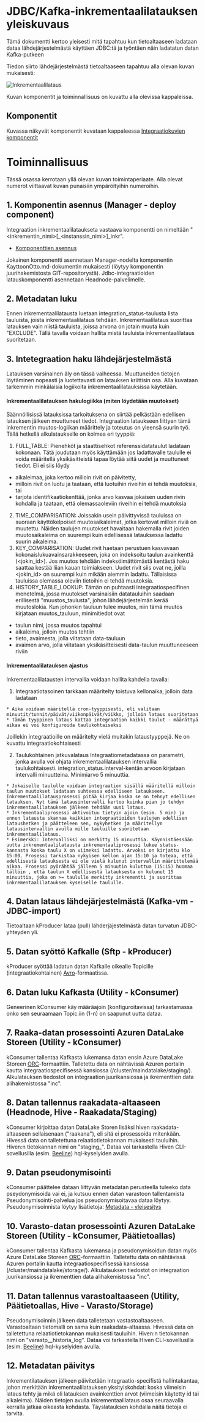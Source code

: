 # JDBC/Kafka-inkrementaalilatauksen yleiskuvaus
Tämä dokumentti kertoo yleisesti mitä tapahtuu kun tietoaltaaseen ladataan dataa lähdejärjestelmästä käyttäen JDBC:tä ja työntäen näin ladatatun datan Kafka-putkeen

Tiedon siirto lähdejärjestelmästä tietoaltaaseen tapahtuu alla olevan kuvan mukaisesti:

![Inkrementaalilataus](images/Inkrementaalilataus_jdbc.png)

Kuvan komponentit ja toiminnallisuus on kuvattu alla olevissa kappaleissa.

## Komponentit
Kuvassa näkyvät komponentit kuvataan kappaleessa [Integraatiokuvien komponentit](int_komponentit.md)

# Toiminnallisuus
Tässä osassa kerrotaan yllä olevan kuvan toimintaperiaate. Alla olevat numerot viittaavat kuvan punaisiin ympäröityihin numeroihin.

## 1. Komponentin asennus (Manager - deploy component)
Integraation inkrementaalilataukseta vastaava komponentti on nimeltään "<inkrementin_nimi>[_<instanssin_nimi>]_inkr". 

* [Komponenttien asennus](int_2_4_asennus.md)

Jokainen komponentti asennetaan Manager-nodelta komponentin KayttoonOtto.md-dokumentin mukaisesti (löytyy komponentin juurihakemistosta GIT-repositorystä). Jdbc-integraatioiden latauskomponentti asennetaan Headnode-palvelimelle.

## 2. Metadatan luku
Ennen inkrementaalilatausta luetaan integration_status-taulusta lista tauluista, joista inkrementaalilataus tehdään. Inkrementaalilataus suorittaa latauksen vain niistä tauluista, joissa arvona on jotain muuta kuin "EXCLUDE". Tällä tavalla voidaan hallita mistä tauluista inkrementaalilataus suoritetaan. 

## 3. Intetegraation haku lähdejärjestelmästä

Latauksen varsinainen äly on tässä vaiheessa. Muuttuneiden tietojen löytäminen nopeasti ja luotettavasti on latauksen kriittisin osa. Alla kuvataan tarkemmin minkälaisia logiikoita inkrementaalilatauksissa käytetään.

#### Inkrementaalilatauksen hakulogiikka (miten löydetään muutokset)
Säännöllisissä latauksissa tarkoituksena on siirtää pelkästään edellisen latauksen jälkeen muuttuneet tiedot. Integraation lataukseen liittyen tämä inkrementin muutos-logiikan määrittely ja toteutus on yleensä suurin työ. Tällä hetkellä alkulataukselle on kolmea eri tyyppiä: 
1. FULL_TABLE: Pienehköt ja staattisehkot referenssidatataulut ladataan kokonaan. Tätä joudutaan myös käyttämään jos ladattavalle taululle ei voida määritellä yksikäsitteistä tapaa löytää siitä uudet ja muuttuneet tiedot. Eli ei siis löydy 
  * aikaleimaa, joka kertoo milloin rivit on päivitetty,
  * milloin rivit on luotu ja taataan, että luotuihin riveihin ei tehdä muutoksia, tai
  * tarjota identifikaatiokenttää, jonka arvo kasvaa jokaisen uuden rivin kohdalla ja taataan, että olemassaoleviin riveihin ei tehdä muutoksia
2. TIME_COMPARISATION: Joissakin usein päivittyvissä tauluissa on suoraan käyttökelpoiset muutosaikaleimat, jotka kertovat milloin riviä on muutettu. Näiden taulujen muutokset havaitaan hakemalla rivit joiden muutosaikaleima on suurempi kuin edellisessä latauksessa ladattu suurin aikaleima. 
3. KEY_COMPARISATION: Uudet rivit haetaan perustuen kasvavaan kokonaislukuavainsarakkeeseen, joka on indeksoitu taulun avainkenttä (<jokin_id>). Jos muutos tehdään indeksöimättömästä kentästä haku saattaa kestää liian kauan toimiakseen. Uudet rivit siis ovat ne, joilla <jokin_id> on suurempi kuin mikään aiemmin ladattu. Tällaisissa tauluissa olemassa oleviin tietoihin ei tehdä muutoksia. 
4. HISTORY_TABLE_LOOKUP: Tämän on puhtaasti integraatiospecifinen menetelmä, jossa muutokset varsinaisiin datatauluihin saadaan erillisestä "muustos_taulusta", johon lähdejärjestelmän kerää muutoslokia. Kun johonkin tauluun tulee muutos, niin tämä muutos kirjataan muutos_tauluun, minimitiedot ovat
  * taulun nimi, jossa muutos tapahtui
  * aikaleima, jolloin muutos tehtiin
  * tieto, avaimesta, jolla viitataan data-tauluun
  * avaimen arvo, jolla viitataan yksikäsitteisesti data-taulun muuttuneeseen riviin

#### Inkrementaalilatauksen ajastus
Inkrementaalilatausten intervallia voidaan hallita kahdella tavalla:
  1. Integraatiotasoinen tarkkaan määritelty toistuva kellonaika, jolloin data ladataan

    * Aika voidaan määritellä cron-tyyppisesti, eli valitaan minuutit/tunnit/päivät/viikonpäivät/viikko, jolloin lataus suoritetaan
    * Tämän tyyppinen lataus kattaa integraation kaikki taulut - määrättyä aikaa ei voi konfiguroida taulukohtaiseksi

Joillekin integraatioille on määritelty vielä muitakin lataustyyppejä. Ne on kuvattu integraatiokohtaisesti

  2. Taulukohtainen jatkuvalataus
Integraatiometadatassa on parametri, jonka avulla voi ohjata inkrementaalilatauksen intervallia taulukohtaisesti. integration_status.interval-kentän arvoon kirjataan intervalli minuutteina. Minimiarvo 5 minuuttia.  

    * Jokaiselle taululle voidaan integraation sisällä määritellä milloin taulun muutokset ladataan suhteessa edelliseen lataukseen. Inkrementaalilatausprosessi pitää kirjaa koska se on tehnyt edellisen latauksen. Nyt tämä latausintervalli kertoo kuinka pian jo tehdyn inkrementaalilatauksen jälkeen tehdään uusi lataus. 
    * Inkrementaaliprosessi aktivoituu tietyin ajoin (esim. 5 min) ja ennen latausta skannaa kaikkien integraatioiden taulujen edellisen lataushetken ja päätteleen sen, nykyhetken ja määritellyn latausintervallin avulla mille tauluille suoritetaan inkrementaalilataus. 
    * Esimerkki: Intervalliksi on merkitty 15 minuuttia. Käynnistäessään uutta inkrementaalilatausta inkrementaaliprosessi lukee status-kannasta koska taulu X on viimeksi ladattu. Arvoksi on kirjattu klo 15:00. Prosessi tarkistaa nykyisen kellon ajan 15:10 ja toteaa, että edellisestä latauksesta ei ole vielä kulunut intervallin määrittelemää aikaa. Prosessi pyörähtää jälleen 5 minuutin kuluttua (15:15) huomaa tällöin , että taulun X edellisestä latauksesta on kulunut 15 minuuttia, joka on >= taululle merkitty inkrementti ja suorittaa inkrementaalilatauksen kyseiselle taululle. 

## 4. Datan lataus lähdejärjestelmästä (Kafka-vm - JDBC-import)

Tietoaltaan kProducer lataa (pull) lähderjäjestelmästä datan turvatun JDBC-yhteyden yli. 

## 5. Datan syöttö Kafkalle (Sftp - kProducer)
kProducer syöttää ladatun datan Kafkalle oikealle Topicille (integraatiokohtainen) [Avro](https://avro.apache.org/)-formaatissa. 

## 6. Datan luku Kafkasta (Utility - kConsumer)
Geneerinen kConsumer käy määräajoin (konfiguroitavissa) tarkastamassa onko sen seuraamaan Topic:iin (1-n) on saapunut uutta dataa. 
 
## 7. Raaka-datan prosessointi Azuren DataLake Storeen (Utility - kConsumer)
kConsumer tallentaa Kafkasta lukemansa datan ensin Azure DataLake Storeen [ORC](https://orc.apache.org/docs/)-formaattiin. Talletettu data on nähtävissä Azuren portalin kautta integraatiospecifisessä kansiossa (/cluster/maindatalake/staging/<integraatio>). Alkulatauksen tiedostot on integraation juurikansiossa ja ikrementtien data alihakemistossa "inc".  

## 8. Datan tallennus raakadata-altaaseen (Headnode, Hive - Raakadata/Staging)
kConsumer kirjoittaa datan DataLake Storen lisäksi hiven raakadata-altaaseen sellaisenaan ("raakana"), eli sitä ei prosessoida mitenkään. Hivessä data on talletettuna relaatiotietokannan mukaisesti tauluihin. Hiven:n tietokannan nimi on "staging_<integraatio>". Dataa voi tarkastella Hiven CLI-sovellusilla (esim. [Beeline](https://cwiki.apache.org/confluence/display/Hive/HiveServer2+Clients#HiveServer2Clients-Beeline–CommandLineShell)) hql-kyselyiden avulla. 

## 9. Datan pseudonymisointi
kConsumer päättelee dataan liittyvän metadatan perusteella tuleeko data pseydonymisoida vai ei, ja kutsuu ennen datan varastoon tallentamista Pseudonymisointi-palvelua jos pseudonymisoitavaa dataa löytyy. Pseudonymisoinnista löytyy lisätietoja: [Metadata - yleisesitys](03_metadata.md)

## 10. Varasto-datan prosessointi Azuren DataLake Storeen (Utility - kConsumer, Päätietoallas)
kConsumer tallentaa Kafkasta lukemansa ja pseudonymisoidun datan myös Azure DataLake Storeen [ORC](https://orc.apache.org/docs/)-formaattiin. Talletettu data on nähtävissä Azuren portalin kautta integraatiospecifisessä kansiossa (/cluster/maindatalake/storage/<integraatio>). Alkulatauksen tiedostot on integraation juurikansiossa ja ikrementtien data alihakemistossa "inc". 

## 11. Datan tallennus varastoaltaaseen (Utility, Päätietoallas, Hive - Varasto/Storage)
Pseudonymisoinnin jälkeen data talletetaan vastastoaltaaseen. Varastoaltaan tietomalli on sama kuin raakadata-altaassa. Hivessä data on talletettuna relaatiotietokannan mukaisesti tauluihin. Hiven:n tietokannan nimi on "varastp_<integraatio>_historia_log". Dataa voi tarkastella Hiven CLI-sovellusilla (esim. [Beeline](https://cwiki.apache.org/confluence/display/Hive/HiveServer2+Clients#HiveServer2Clients-Beeline–CommandLineShell)) hql-kyselyiden avulla. 

## 12. Metadatan päivitys

Inkrementilatauksen jälkeen päivitetään integraatio-specifistä hallintakantaa, johon merkitään inkrementaalilatauksen yksityiskohdat: koska viimeisin lataus tehty ja mikä oli latauksen avainkenttien arvot (viimeisin käytetty id tai aikaleima). Näiden tietojen avulla inkrementaalilataus osaa seuraavalla kerralla jatkaa oikeasta kohdasta. Täyslatauksen kohdalla näitä tietoja ei tarvita.
